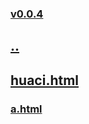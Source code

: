 ### [v0.0.4](https://github.com/littleflute/english/edit/master/html/readme.md)
## [..](..)
## [huaci.html](huaci.html)
### [a.html](a.html)
